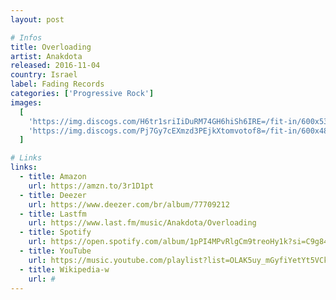 ```yaml
---
layout: post

# Infos
title: Overloading
artist: Anakdota
released: 2016-11-04
country: Israel
label: Fading Records
categories: ['Progressive Rock']
images:
  [
    'https://img.discogs.com/H6tr1sriIiDuRM74GH6hiSh6IRE=/fit-in/600x535/filters:strip_icc():format(jpeg):mode_rgb():quality(90)/discogs-images/R-9579351-1519721731-4649.jpeg.jpg',
    'https://img.discogs.com/Pj7Gy7cEXmzd3PEjkXtomvotof8=/fit-in/600x485/filters:strip_icc():format(jpeg):mode_rgb():quality(90)/discogs-images/R-9579351-1519721734-9123.jpeg.jpg',
  ]

# Links
links:
  - title: Amazon
    url: https://amzn.to/3r1D1pt
  - title: Deezer
    url: https://www.deezer.com/br/album/77709212
  - title: Lastfm
    url: https://www.last.fm/music/Anakdota/Overloading
  - title: Spotify
    url: https://open.spotify.com/album/1pPI4MPvRlgCm9treoHy1k?si=C9g8493BR-ak8YToF9W-nw
  - title: YouTube
    url: https://music.youtube.com/playlist?list=OLAK5uy_mGyfiYetYt5VCkVu5Bs_uhODC3qxdN37U
  - title: Wikipedia-w
    url: #
---
```

